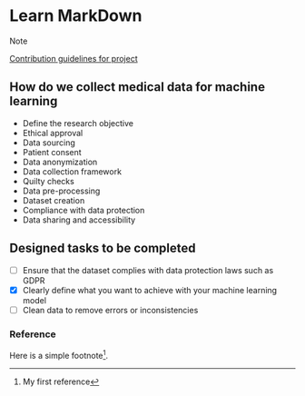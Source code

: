 # Learn MarkDown
>[!NOTE]
>[Contribution guidelines for project](docs/CONTRIBUTING.md)

## How do we collect medical data for machine learning
- Define the research objective
- Ethical approval
- Data sourcing
- Patient consent
- Data anonymization
- Data collection framework
- Quilty checks
- Data pre-processing
- Dataset creation
- Compliance with data protection
- Data sharing and accessibility

## Designed tasks to be completed
- [ ] Ensure that the dataset complies with data protection laws such as GDPR
- [x] Clearly define what you want to achieve with your machine learning model
- [ ] Clean data to remove errors or inconsistencies

### Reference
Here is a simple footnote[^1].

[^1]: My first reference
